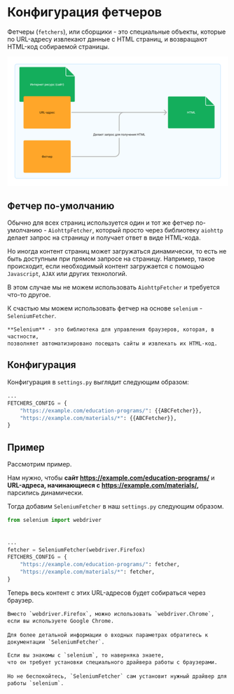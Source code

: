 # Конфигурация фетчеров

Фетчеры (`fetchers`), или сборщики - это специальные объекты, 
которые по URL-адресу извлекают данные с HTML страниц, 
и возвращают HTML-код собираемой страницы.

![Fetcher preview](../_static/images/fetcher_preview.png)

## Фетчер по-умолчанию

Обычно для всех страниц используется один и тот же фетчер по-умолчанию - `AiohttpFetcher`, 
который просто через библиотеку `aiohttp` делает запрос на страницу и получает ответ в виде HTML-кода.

Но иногда контент страниц может загружаться динамически, 
то есть не быть доступным при прямом запросе на страницу.
Например, такое происходит, если необходимый контент загружается с помощью `Javascript`, `AJAX` или других технологий.

В этом случае мы не можем использовать `AiohttpFetcher` и требуется что-то другое. 

К счастью мы можем использовать фетчер на основе `selenium` - `SeleniumFetcher`.

```{note}
**Selenium** - это библиотека для управления браузеров, которая, в частности, 
позволняет автоматизировано посещать сайты и извлекать их HTML-код.
```

## Конфигурация

Конфигурация в `settings.py` выглядит следующим образом:
```py
...
FETCHERS_CONFIG = {
    "https://example.com/education-programs/": {{ABCFetcher}},
    "https://example.com/materials/*": {{ABCFetcher}},
}
```

## Пример 

Рассмотрим пример.

Нам нужно, чтобы **сайт <https://example.com/education-programs/>** 
и **URL-адреса, начинающиеся с <https://example.com/materials/>,** парсились динамически.

Тогда добавим `SeleniumFetcher` в наш `settings.py` следующим образом.
```py
from selenium import webdriver


...
fetcher = SeleniumFetcher(webdriver.Firefox)
FETCHERS_CONFIG = {
    "https://example.com/education-programs/": fetcher,
    "https://example.com/materials/*": fetcher,
}
```

Теперь весь контент с этих URL-адресов будет собираться через браузер.

```{tip}
Вместо `webdriver.Firefox`, можно использовать `webdriver.Chrome`, если вы используете Google Chrome.

Для более детальной информации о входных параметрах обратитесь к документации `SeleniumFetcher`.
```

```{note}
Если вы знакомы с `selenium`, то наверняка знаете, 
что он требует установки специального драйвера работы с браузерами.

Но не беспокойтесь, `SeleniumFetcher` сам установит нужный драйвер для работы `selenium`.
```
